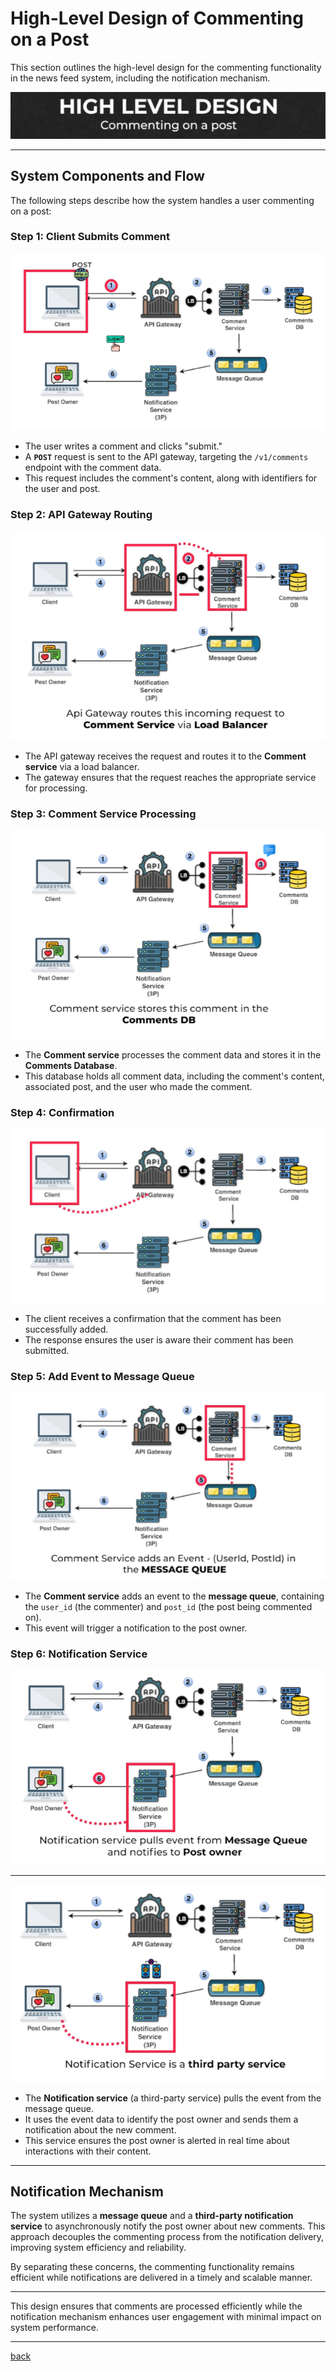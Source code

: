 # **High-Level Design of Commenting on a Post**

This section outlines the high-level design for the commenting functionality in the news feed system, including the notification mechanism.

![28.png](img/28.png)

---

## **System Components and Flow**

The following steps describe how the system handles a user commenting on a post:

### **Step 1: Client Submits Comment**

![29.png](img/29.png)

* The user writes a comment and clicks "submit."  
* A **`POST`** request is sent to the API gateway, targeting the `/v1/comments` endpoint with the comment data.  
* This request includes the comment's content, along with identifiers for the user and post.

### **Step 2: API Gateway Routing**

![30.png](img/30.png)

* The API gateway receives the request and routes it to the **Comment service** via a load balancer.  
* The gateway ensures that the request reaches the appropriate service for processing.

### **Step 3: Comment Service Processing**

![31.png](img/31.png)

* The **Comment service** processes the comment data and stores it in the **Comments Database**.  
* This database holds all comment data, including the comment's content, associated post, and the user who made the comment.

### **Step 4: Confirmation**

![32.png](img/32.png)

* The client receives a confirmation that the comment has been successfully added.  
* The response ensures the user is aware their comment has been submitted.

### **Step 5: Add Event to Message Queue**

![33.png](img/33.png)

* The **Comment service** adds an event to the **message queue**, containing the `user_id` (the commenter) and `post_id` (the post being commented on).  
* This event will trigger a notification to the post owner.

### **Step 6: Notification Service**

![34.png](img/34.png)

---

![35.png](img/35.png)

* The **Notification service** (a third-party service) pulls the event from the message queue.  
* It uses the event data to identify the post owner and sends them a notification about the new comment.  
* This service ensures the post owner is alerted in real time about interactions with their content.

---

## **Notification Mechanism**

The system utilizes a **message queue** and a **third-party notification service** to asynchronously notify the post owner about new comments. This approach decouples the commenting process from the notification delivery, improving system efficiency and reliability.

By separating these concerns, the commenting functionality remains efficient while notifications are delivered in a timely and scalable manner.

---

This design ensures that comments are processed efficiently while the notification mechanism enhances user engagement with minimal impact on system performance.

---

[back](../README.md)